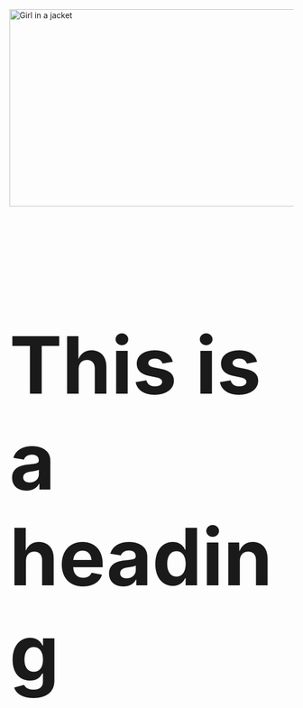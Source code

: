 <!DOCTYPE html>
<html>
<body>
<img src="https://www.queestudiar.org/wp-content/uploads/2017/10/software-750x350.jpg" alt="Girl in a jacket" width="750" height="350">

<h1 style="font-size:1000%;">This is a heading</h1>


</body>
</html>
